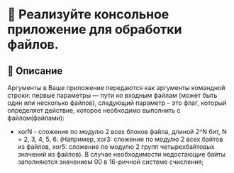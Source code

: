 # 🧮 Реализуйте консольное приложение для обработки файлов.

## 📘 Описание
Аргументы в Ваше
приложение передаются как аргументы командной строки: первые параметры
— пути ко входным файлам (может быть один или несколько файлов),
следующий параметр – это флаг, который определяет действие, которое
необходимо выполнить с файлом(файлами):
- xorN - сложение по модулю 2 всех блоков файла, длиной 2^N бит, N = 2, 3, 4, 5, 6. (Например, xor3: сложение по модулю 2 всех байтов из
файлов, xor5: сложение по модулю 2 групп четырехбайтовых значений
из файлов). В случае необходимости недостающие байты заполняются
значением 00 в 16-ричной системе счисления;

